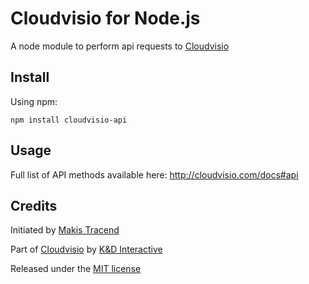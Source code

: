# Cloudvisio for Node.js

A node module to perform api requests to [Cloudvisio](http://cloudvisio.com)


## Install

Using npm:
```
npm install cloudvisio-api
```


## Usage

Full list of API methods available here: http://cloudvisio.com/docs#api


## Credits

Initiated by [Makis Tracend](http://github.com/tracend)

Part of [Cloudvisio](http://cloudvisio.com/) by [K&D Interactive](http://kdi.co/)

Released under the [MIT license](http://makesites.org/licenses/MIT)
